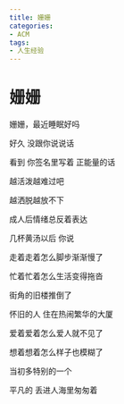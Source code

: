 ```yaml
---
title: 姗姗
categories:
- ACM
tags:
- 人生经验
---
```




# 姗姗

姗姗，最近睡眠好吗

好久 没跟你说说话

看到 你签名里写着 正能量的话

越活泼越难过吧

越洒脱越放不下

成人后情绪总反着表达

几杯黄汤以后  你说

走着走着怎么脚步渐渐慢了

忙着忙着怎么生活变得拖沓

街角的旧楼推倒了

怀旧的人  住在热闹繁华的大厦

爱着爱着怎么爱人就不见了

想着想着怎么样子也模糊了

当初多特别的一个

平凡的  丢进人海里匆匆着